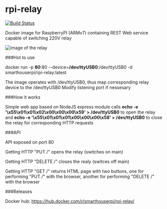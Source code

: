 # rpi-relay

[![Build Status](http://armbuilder.grechka.family:8081/api/badges/SmartHouseRpi/rpi-relay/status.svg)](http://armbuilder.grechka.family:8081/SmartHouseRpi/rpi-relay)

Docker image for RaspberryPI (ARMv7) containing REST Web service capable of switching 220V relay

![image of the relay](http://SmartHouseRpi.github.io/rpi-relay/relay.jpg)

###Hot to use

docker run -p **80**:80 --device=**/dev/ttyUSB0**:/dev/ttyUSB0 -d smarthouserpi/rpi-relay:latest

The image operates with /dev/ttyUSB0, thus map corresponding relay device to the /dev/ttyUSB0
Modify listening port if nessesary

###How it works

Simple web app based on NodeJS express module calls **echo -e '\x55\x01\x01\x02\x00\x00\x00\x59' > /dev/ttyUSB0** to open the relay
and **echo -e '\x55\x01\x01\x01\x00\x00\x00\x58' > /dev/ttyUSB0** to close the relay for corresponding HTTP requests

###API

API exposed on port 80

Getting HTTP "PUT /" opens the relay (switches on main)

Getting HTTP "DELETE /" closes the realy (switces off main)

Getting HTTP "GET /" returns HTML page with two buttons, one for performing "PUT /" with the browser, another for performing "DELETE /" with the browser

###Releases

Docker hub: https://hub.docker.com/r/smarthouserpi/rpi-relay/
